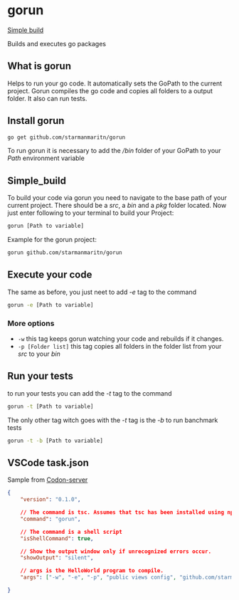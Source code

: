 # gorun
[Simple build](#simple_build)

Builds and executes go packages

## What is gorun

Helps to run your go code. It automatically sets the GoPath to the current project.
Gorun compiles the go code and copies all folders to a output folder. It also can run tests.

## Install gorun

```bash
go get github.com/starmanmaritn/gorun
```

To run gorun it is necessary to add the */bin* folder of your GoPath to your *Path* environment variable

## Simple_build

To build your code via gorun you need to navigate to the base path of your current project. There should be a *src*, a *bin* and a *pkg* folder located. Now just enter following to your terminal to build your Project:

```bash
gorun [Path to variable]
```

Example for the gorun project:

```bash
gorun github.com/starmanmaritn/gorun
```

## Execute your code

The same as before, you just neet to add *-e* tag to the command

```bash
gorun -e [Path to variable]
```

### More options

 * `-w` this tag keeps gorun watching your code and rebuilds if it changes.
 * `-p [Folder list]` this tag copies all folders in the folder list from your *src* to your *bin*

## Run your tests

to run your tests you can add the *-t* tag to the command

```bash
gorun -t [Path to variable]
```

The only other tag witch goes with the *-t* tag is the *-b* to run banchmark tests 

```bash
gorun -t -b [Path to variable]
```

## VSCode task.json

Sample from [Codon-server](https://github.com/StarmanMartin/codon-server)

```json
{
	"version": "0.1.0",

	// The command is tsc. Assumes that tsc has been installed using npm install -g typescript
	"command": "gorun",

	// The command is a shell script
	"isShellCommand": true,

	// Show the output window only if unrecognized errors occur.
	"showOutput": "silent",

	// args is the HelloWorld program to compile.
	"args": ["-w", "-e", "-p", "public views config", "github.com/starmanmartin/codon-server"],

}
```
